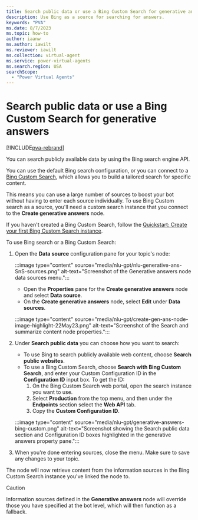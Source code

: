 ```yaml
---
title: Search public data or use a Bing Custom Search for generative answers
description: Use Bing as a source for searching for answers.
keywords: "PVA"
ms.date: 8/7/2023
ms.topic: how-to
author: iaanw
ms.author: iawilt
ms.reviewer: iawilt
ms.collection: virtual-agent
ms.service: power-virtual-agents
ms.search.region: USA
searchScope:
  - "Power Virtual Agents"
---
```


# Search public data or use a Bing Custom Search for generative answers

[!INCLUDE[pva-rebrand](includes/pva-rebrand.md)]

You can search publicly available data by using the Bing search engine API. 

You can use the default Bing search configuration, or you can connect to a [Bing Custom Search](https://www.customsearch.ai/), which allows you to build a tailored search for specific content. 

This means you can use a large number of sources to boost your bot without having to enter each source individually. To use Bing Custom search as a source, you'll need a custom search instance that you connect to the **Create generative answers** node. 

If you haven't created a Bing Custom Search, follow the [Quickstart: Create your first Bing Custom Search instance](/bing/search-apis/bing-custom-search/how-to/quick-start). 

To use Bing search or a Bing Custom Search:

1. Open the **Data source** configuration pane for your topic's node:

    :::image type="content" source="media/nlu-gpt/nlu-generative-ans-SnS-sources.png" alt-text="Screenshot of the Generative answers node data sources menu.":::

    - Open the **Properties** pane for the **Create generative answers** node and select **Data source**.
    - On the **Create generative answers** node, select **Edit** under **Data sources**.
    
    :::image type="content" source="media/nlu-gpt/create-gen-ans-node-image-highlight-22May23.png" alt-text="Screenshot of the Search and summarize content node properties.":::

1. Under **Search public data** you can choose how you want to search:
   - To use Bing to search publicly available web content, choose **Search public websites**.
   - To use a Bing Custom Search, choose **Search with Bing Custom Search**, and enter your Custom Configuration ID in the **Configuration ID** input box. To get the ID:  
        1. On the Bing Custom Search web portal, open the search instance you want to use.
        2. Select **Production** from the top menu, and then under the **Endpoints** section select the **Web API** tab.
        3. Copy the **Custom Configuration ID**.

    :::image type="content" source="media/nlu-gpt/generative-answers-bing-custom.png" alt-text="Screenshot showing the Search public data section and Configuration ID boxes highlighted in the generative answers property pane.":::

1. When you're done entering sources, close the menu. Make sure to save any changes to your topic.

The node will now retrieve content from the information sources in the Bing Custom Search instance you've linked the node to.

>[!CAUTION]
> Information sources defined in the **Generative answers** node will override those you have specified at the bot level, which will then function as a fallback. 

